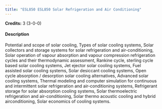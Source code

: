 ```yaml
---
title: "ESL850 ESL850 Solar Refrigeration and Air Conditioning"
---
```

**Credits:** 3 (3-0-0)

#### Description
Potential and scope of solar cooling, Types of solar cooling systems, Solar collectors and storage systems for solar refrigeration and air-conditioning, Solar operation of vapour absorption and vapour compression refrigeration cycles and their thermodynamic assessment, Rankine cycle, sterling cycle based solar cooling systems, Jet ejector solar cooling systems, Fuel assisted solar cooling systems, Solar desiccant cooling systems, Open cycle absorption / desorption solar cooling alternatives, Advanced solar cooling systems, Thermal modeling and computer simulation for continuous and intermittent solar refrigeration and air-conditioning systems, Refrigerant storage for solar absorption cooling systems, Solar thermoelectric refrigeration and air-conditioning, Solar thermo acoustic cooling and hybrid airconditioning, Solar economics of cooling systems.